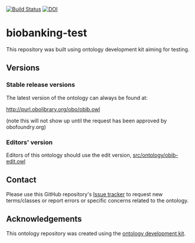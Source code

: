 [![Build Status](https://travis-ci.org/biobanking/biobanking-test.svg?branch=master)](https://travis-ci.org/biobanking/biobanking-test)
[![DOI](https://zenodo.org/badge/13996/biobanking/biobanking-test.svg)](https://zenodo.org/badge/latestdoi/13996/biobanking/biobanking-test)

# biobanking-test

This repository was built using ontology development kit aiming for testing.

## Versions

### Stable release versions

The latest version of the ontology can always be found at:

http://purl.obolibrary.org/obo/obib.owl

(note this will not show up until the request has been approved by obofoundry.org)

### Editors' version

Editors of this ontology should use the edit version, [src/ontology/obib-edit.owl](src/ontology/obib-edit.owl)

## Contact

Please use this GitHub repository's [Issue tracker](https://github.com/biobanking/biobanking-test/issues) to request new terms/classes or report errors or specific concerns related to the ontology.

## Acknowledgements

This ontology repository was created using the [ontology development kit](https://github.com/INCATools/ontology-development-kit).
